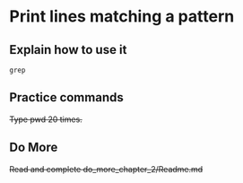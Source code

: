 # Print lines matching a pattern

## Explain how to use it

    grep
    
    
## Practice commands

~~Type pwd 20 times.~~

## Do More

~~Read and complete do_more_chapter_2/Readme.md~~
